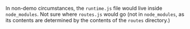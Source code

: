 In non-demo circumstances, the `runtime.js` file would live inside `node_modules`. Not sure where `routes.js` would go (not in `node_modules`, as its contents are determined by the contents of the `routes` directory.)